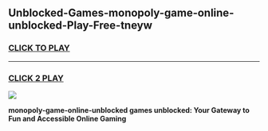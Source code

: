 
## Unblocked-Games-monopoly-game-online-unblocked-Play-Free-tneyw
<h3>
<a href="https://premium76.site?title=monopoly-game-online-unblocked&ref=18A">CLICK TO PLAY</a></h3>
<hr>

<h3>
<a href="https://premium76.site?title=monopoly-game-online-unblocked&ref=18A">CLICK 2 PLAY</a>
  
</h3>

<a href="https://premium76.site?title=monopoly-game-online-unblocked&ref=18A"><img src="https://clearcache.store/games.png"></a>


**monopoly-game-online-unblocked games unblocked: Your Gateway to Fun and Accessible Online Gaming**
